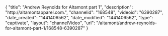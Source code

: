 {
    "title": "Andrew Reynolds for Altamont part 1",
    "description": "http:\/\/altamontapparel.com.",
    "channelid": "168548",
    "videoid": "6390287",
    "date_created": "1441406562",
    "date_modified": "1441406562",
    "type": "captivate",
    "layout": "channelVideo",
    "url": "\/altamont\/andrew-reynolds-for-altamont-part-1\/168548-6390287"
}